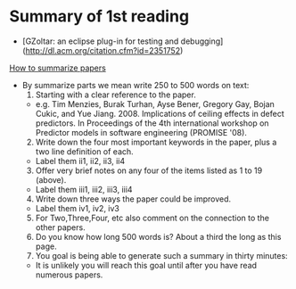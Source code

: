 # Summary of 1st reading
* [GZoltar: an eclipse plug-in for testing and debugging]  (http://dl.acm.org/citation.cfm?id=2351752)

[How to summarize papers](https://github.com/txt/fss16/blob/master/doc/reading12345678.md)
* By summarize parts we mean write 250 to 500 words on text:
  1. Starting with a clear reference to the paper.
    * e.g. Tim Menzies, Burak Turhan, Ayse Bener, Gregory Gay, Bojan Cukic, and Yue Jiang. 2008. Implications of ceiling effects in defect predictors. In Proceedings of the 4th international workshop on Predictor models in software engineering (PROMISE '08).
  2. Write down the four most important keywords in the paper, plus a two line definition of each.
    * Label them ii1, ii2, ii3, ii4
  3. Offer very brief notes on any four of the items listed as 1 to 19 (above).
    * Label them iii1, iii2, iii3, iii4
  4. Write down three ways the paper could be improved.
    * Label them iv1, iv2, iv3
  5. For Two,Three,Four, etc also comment on the connection to the other papers.
  6. Do you know how long 500 words is? About a third the long as this page.
  7. You goal is being able to generate such a summary in thirty minutes:
    * It is unlikely you will reach this goal until after you have read numerous papers.
